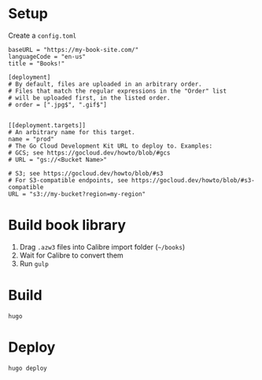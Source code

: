 # Setup
Create a `config.toml`
```
baseURL = "https://my-book-site.com/"
languageCode = "en-us"
title = "Books!"

[deployment]
# By default, files are uploaded in an arbitrary order.
# Files that match the regular expressions in the "Order" list
# will be uploaded first, in the listed order.
# order = [".jpg$", ".gif$"]


[[deployment.targets]]
# An arbitrary name for this target.
name = "prod"
# The Go Cloud Development Kit URL to deploy to. Examples:
# GCS; see https://gocloud.dev/howto/blob/#gcs
# URL = "gs://<Bucket Name>"

# S3; see https://gocloud.dev/howto/blob/#s3
# For S3-compatible endpoints, see https://gocloud.dev/howto/blob/#s3-compatible
URL = "s3://my-bucket?region=my-region"
```

# Build book library
1. Drag `.azw3` files into Calibre import folder (`~/books`)
2. Wait for Calibre to convert them
3. Run `gulp`

# Build
```
hugo
```

# Deploy
```
hugo deploy
```
